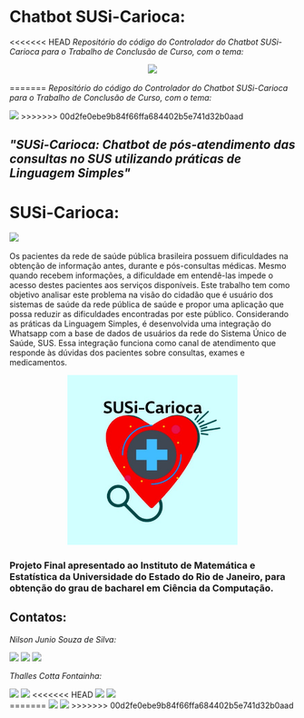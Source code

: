 # **Chatbot SUSi-Carioca**: 
<<<<<<< HEAD
*Repositório do código do Controlador do Chatbot SUSi-Carioca para o Trabalho de Conclusão de Curso, com o tema:* 

<p align="center">
<img src="https://www.uerj.br/wp-content/uploads/2017/09/logo_uerj_pb.jpg" width="250"/>

=======
*Repositório do código do Controlador do Chatbot SUSi-Carioca para o Trabalho de Conclusão de Curso, com o tema:*

<img src="https://www.uerj.br/wp-content/uploads/2017/09/logo_uerj_pb.jpg" width="200"/>
>>>>>>> 00d2fe0ebe9b84f66ffa684402b5e741d32b0aad

## *"SUSi-Carioca: Chatbot de pós-atendimento das consultas no SUS utilizando práticas de Linguagem Simples"*

# **SUSi-Carioca:**
<a href="https://wa.me/5521983617532" target="_blank"><img src="https://img.shields.io/badge/WhatsApp-25D366?style=for-the-badge&logo=whatsapp&logoColor=white" target="_blank"></a>


Os pacientes da rede de saúde pública brasileira possuem dificuldades na obtenção de informação antes, durante e pós-consultas médicas. Mesmo quando recebem informações, a dificuldade em entendê-las impede o acesso destes pacientes aos serviços disponíveis. Este trabalho tem como objetivo analisar este problema na visão do cidadão que é usuário dos sistemas de saúde da rede pública de saúde e propor uma aplicação que possa reduzir as dificuldades encontradas por este público. Considerando as práticas da Linguagem Simples, é desenvolvida uma integração do Whatsapp com a base de dados de usuários da rede do Sistema Único de Saúde, SUS. Essa integração funciona como canal de atendimento que responde às dúvidas dos pacientes sobre consultas, exames e medicamentos.




<p align="center">
<img src="logo.jpeg" width="300"/>
   

### Projeto Final apresentado ao Instituto de Matemática e Estatística da Universidade do Estado do Rio de Janeiro, para obtenção do grau de bacharel em Ciência da Computação.



## Contatos:

*Nilson Junio Souza de Silva:*
<div>
<a href="https://github.com/nilsonj23"  target="_blank"><img src="https://img.shields.io/badge/GitHub-100000?style=for-the-badge&logo=github&logoColor=white" target="_blank"></a>
<a href = "mailto:nilsonj23@gmail.com"><img src="https://img.shields.io/badge/Gmail-D14836?style=for-the-badge&logo=gmail&logoColor=white" target="_blank"></a>
<a href="https://www.linkedin.com/in/nilson-junio/" target="_blank"><img src="https://img.shields.io/badge/-LinkedIn-%230077B5?style=for-the-badge&logo=linkedin&logoColor=white" target="_blank"></a>   
</div>

*Thalles Cotta Fontainha:*
<div>
<a href="https://github.com/thallescotta"  target="_blank"><img src="https://img.shields.io/badge/GitHub-100000?style=for-the-badge&logo=github&logoColor=white" target="_blank"></a>
<a href = "mailto:cfthalles@gmail.com   "><img src="https://img.shields.io/badge/Gmail-D14836?style=for-the-badge&logo=gmail&logoColor=white" target="_blank"></a>
<<<<<<< HEAD
<a href="https://www.linkedin.com/in/thallescotta/" target="_blank"><img src="https://img.shields.io/badge/-LinkedIn-%230077B5?style=for-the-badge&logo=linkedin&logoColor=white" target="_blank"></a>   <a href="https://www.youtube.com/user/xthallescotta/" target="_blank"><img src="https://img.shields.io/badge/YouTube-FF0000?style=for-the-badge&logo=youtube&logoColor=white" target="_blank"></a>
</div>
=======
<a href="https://www.linkedin.com/in/thallescotta/" target="_blank"><img src="https://img.shields.io/badge/-LinkedIn-%230077B5?style=for-the-badge&logo=linkedin&logoColor=white" target="_blank"></a>   
<a href="https://www.youtube.com/user/xthallescotta/" target="_blank"><img src="https://img.shields.io/badge/YouTube-FF0000?style=for-the-badge&logo=youtube&logoColor=white" target="_blank"></a>
</div>
>>>>>>> 00d2fe0ebe9b84f66ffa684402b5e741d32b0aad
